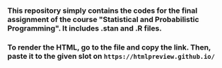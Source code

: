 ### This repository simply contains the codes for the final assignment of the course "Statistical and Probabilistic Programming". It includes .stan and .R files.

### To render the HTML, go to the file and copy the link. Then, paste it to the given slot on ```https://htmlpreview.github.io/```
